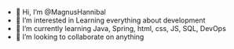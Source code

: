 - 👋 Hi, I’m @MagnusHannibal
- 👀 I’m interested in Learning everything about development
- 🌱 I’m currently learning Java, Spring, html, css, JS, SQL, DevOps
- 💞️ I’m looking to collaborate on anything


<!---
MagnusHannibal/MagnusHannibal is a ✨ special ✨ repository because its `README.md` (this file) appears on your GitHub profile.
You can click the Preview link to take a look at your changes.
--->
